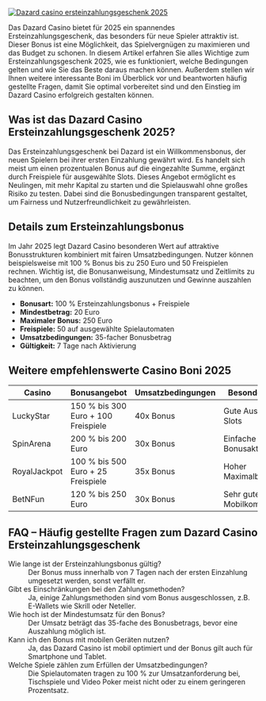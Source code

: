 [![Dazard casino ersteinzahlungsgeschenk 2025](https://123-caf.pages.dev/gitsignup.png)](https://vrmoo.ru/Bt82HjjY)

<p>Das Dazard Casino bietet für 2025 ein spannendes Ersteinzahlungsgeschenk, das besonders für neue Spieler attraktiv ist. Dieser Bonus ist eine Möglichkeit, das Spielvergnügen zu maximieren und das Budget zu schonen. In diesem Artikel erfahren Sie alles Wichtige zum Ersteinzahlungsgeschenk 2025, wie es funktioniert, welche Bedingungen gelten und wie Sie das Beste daraus machen können. Außerdem stellen wir Ihnen weitere interessante Boni im Überblick vor und beantworten häufig gestellte Fragen, damit Sie optimal vorbereitet sind und den Einstieg im Dazard Casino erfolgreich gestalten können.</p>  <h2>Was ist das Dazard Casino Ersteinzahlungsgeschenk 2025?</h2> <p>Das Ersteinzahlungsgeschenk bei Dazard ist ein Willkommensbonus, der neuen Spielern bei ihrer ersten Einzahlung gewährt wird. Es handelt sich meist um einen prozentualen Bonus auf die eingezahlte Summe, ergänzt durch Freispiele für ausgewählte Slots. Dieses Angebot ermöglicht es Neulingen, mit mehr Kapital zu starten und die Spielauswahl ohne großes Risiko zu testen. Dabei sind die Bonusbedingungen transparent gestaltet, um Fairness und Nutzerfreundlichkeit zu gewährleisten.</p>  <h2>Details zum Ersteinzahlungsbonus</h2> <p>Im Jahr 2025 legt Dazard Casino besonderen Wert auf attraktive Bonusstrukturen kombiniert mit fairen Umsatzbedingungen. Nutzer können beispielsweise mit 100 % Bonus bis zu 250 Euro und 50 Freispielen rechnen. Wichtig ist, die Bonusanweisung, Mindestumsatz und Zeitlimits zu beachten, um den Bonus vollständig auszunutzen und Gewinne auszahlen zu können.</p>  <ul>   <li><strong>Bonusart:</strong> 100 % Ersteinzahlungsbonus + Freispiele</li>   <li><strong>Mindestbetrag:</strong> 20 Euro</li>   <li><strong>Maximaler Bonus:</strong> 250 Euro</li>   <li><strong>Freispiele:</strong> 50 auf ausgewählte Spielautomaten</li>   <li><strong>Umsatzbedingungen:</strong> 35-facher Bonusbetrag</li>   <li><strong>Gültigkeit:</strong> 7 Tage nach Aktivierung</li> </ul>  <h2>Weitere empfehlenswerte Casino Boni 2025</h2> <table>   <thead>     <tr>       <th>Casino</th>       <th>Bonusangebot</th>       <th>Umsatzbedingungen</th>       <th>Besonderheiten</th>     </tr>   </thead>   <tbody>     <tr>       <td>LuckyStar</td>       <td>150 % bis 300 Euro + 100 Freispiele</td>       <td>40x Bonus</td>       <td>Gute Auswahl an Slots</td>     </tr>     <tr>       <td>SpinArena</td>       <td>200 % bis 200 Euro</td>       <td>30x Bonus</td>       <td>Einfache Bonusaktivierung</td>     </tr>     <tr>       <td>RoyalJackpot</td>       <td>100 % bis 500 Euro + 25 Freispiele</td>       <td>35x Bonus</td>       <td>Hoher Maximalbonus</td>     </tr>     <tr>       <td>BetNFun</td>       <td>120 % bis 250 Euro</td>       <td>30x Bonus</td>       <td>Sehr gute Mobilkompatibilität</td>     </tr>   </tbody> </table>  <h2>FAQ – Häufig gestellte Fragen zum Dazard Casino Ersteinzahlungsgeschenk</h2> <dl>   <dt>Wie lange ist der Ersteinzahlungsbonus gültig?</dt>   <dd>Der Bonus muss innerhalb von 7 Tagen nach der ersten Einzahlung umgesetzt werden, sonst verfällt er.</dd>    <dt>Gibt es Einschränkungen bei den Zahlungsmethoden?</dt>   <dd>Ja, einige Zahlungsmethoden sind vom Bonus ausgeschlossen, z.B. E-Wallets wie Skrill oder Neteller.</dd>    <dt>Wie hoch ist der Mindestumsatz für den Bonus?</dt>   <dd>Der Umsatz beträgt das 35-fache des Bonusbetrags, bevor eine Auszahlung möglich ist.</dd>    <dt>Kann ich den Bonus mit mobilen Geräten nutzen?</dt>   <dd>Ja, das Dazard Casino ist mobil optimiert und der Bonus gilt auch für Smartphone und Tablet.</dd>    <dt>Welche Spiele zählen zum Erfüllen der Umsatzbedingungen?</dt>   <dd>Die Spielautomaten tragen zu 100 % zur Umsatzanforderung bei, Tischspiele und Video Poker meist nicht oder zu einem geringeren Prozentsatz.</dd> </dl>